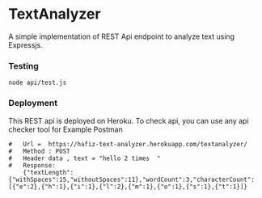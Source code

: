 # TextAnalyzer
A simple implementation of REST Api endpoint to analyze text using Expressjs. 

### Testing 

```
node api/test.js

```

### Deployment 

This REST api is deployed on Heroku. To check api, you can use any api checker tool for Example Postman

```
#   Url =  https://hafiz-text-analyzer.herokuapp.com/textanalyzer/
#   Method : POST
#   Header data , text = "hello 2 times  "
#   Response:
    {"textLength":{"withSpaces":15,"withoutSpaces":11},"wordCount":3,"characterCount":[{"e":2},{"h":1},{"i":1},{"l":2},{"m":1},{"o":1},{"s":1},{"t":1}]}
```